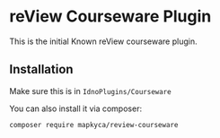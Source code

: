 # reView Courseware Plugin

This is the initial Known reView courseware plugin.

## Installation

Make sure this is in ```IdnoPlugins/Courseware```

You can also install it via composer:

```composer require mapkyca/review-courseware```

